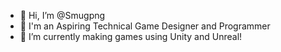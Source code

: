 - 👋 Hi, I’m @Smugpng
- 👀 I'm an Aspiring Technical Game Designer and Programmer
- 🌱 I’m currently making games using Unity and Unreal!


<!---
Smugpng/Smugpng is a ✨ special ✨ repository because its `README.md` (this file) appears on your GitHub profile.
You can click the Preview link to take a look at your changes.
--->
